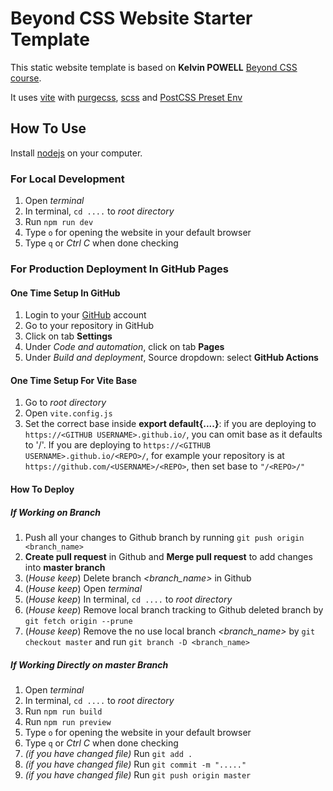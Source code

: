 # Beyond CSS Website Starter Template

This static website template is based on **Kelvin POWELL** [Beyond CSS course](https://www.beyondcss.dev/).

It uses [vite](https://vitejs.dev/) with [purgecss](https://github.com/Mexican-Man/vite-plugin-html-purgecss/), [scss](https://sass-lang.com/) and [PostCSS Preset Env](https://www.npmjs.com/package/postcss-preset-env)

## How To Use

Install [nodejs](https://nodejs.org/) on your computer.

### For Local Development

1. Open _terminal_
2. In terminal, `cd ....` to _root directory_
3. Run `npm run dev`
4. Type `o` for opening the website in your default browser
5. Type `q` or _Ctrl C_ when done checking

### For Production Deployment In GitHub Pages

#### One Time Setup In GitHub

1. Login to your [GitHub](https://github.com/) account
2. Go to your repository in GitHub
3. Click on tab **Settings**
4. Under _Code and automation_, click on tab **Pages**
5. Under _Build and deployment_, Source dropdown: select **GitHub Actions**

#### One Time Setup For Vite Base

1. Go to _root directory_
2. Open `vite.config.js`
3. Set the correct base inside **export default{....}**: if you are deploying to `https://<GITHUB USERNAME>.github.io/`, you can omit base as it defaults to '/'. If you are deploying to `https://<GITHUB USERNAME>.github.io/<REPO>/`, for example your repository is at `https://github.com/<USERNAME>/<REPO>`, then set base to `"/<REPO>/"`

#### How To Deploy

##### If Working on Branch

1. Push all your changes to Github branch by running `git push origin <branch_name>`
2. **Create pull request** in Github and **Merge pull request** to add changes into **master branch**
3. (_House keep_) Delete branch _<branch_name>_ in Github
4. (_House keep_) Open _terminal_
5. (_House keep_) In terminal, `cd ....` to _root directory_
6. (_House keep_) Remove local branch tracking to Github deleted branch by `git fetch origin --prune`
7. (_House keep_) Remove the no use local branch _<branch_name>_ by `git checkout master` and run `git branch -D <branch_name>`

##### If Working Directly on master Branch

1. Open _terminal_
2. In terminal, `cd ....` to _root directory_
3. Run `npm run build`
4. Run `npm run preview`
5. Type `o` for opening the website in your default browser
6. Type `q` or _Ctrl C_ when done checking
7. _(if you have changed file)_ Run `git add .`
8. _(if you have changed file)_ Run `git commit -m "....."`
9. _(if you have changed file)_ Run `git push origin master`

